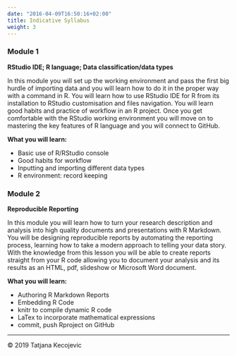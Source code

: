 ```yaml
---
date: "2016-04-09T16:50:16+02:00"
title: Indicative Syllabus
weight: 3
---
```


### Module 1
**RStudio IDE; R language; Data classification/data types**

In this module you will set up the working environment and pass the first big hurdle of importing data and you will learn how to do it in the proper way with a command in R. You will learn how to use RStudio IDE for R from its installation to RStudio customisation and files navigation. You will learn good habits and practice of workflow in an R project. Once you get comfortable with the RStudio working environment you will move on to mastering the key features of R language and you will connect to GitHub.

**What you will learn:**

* Basic use of R/RStudio console
* Good habits for workflow
* Inputting and importing different data types
* R environment: record keeping


### Module 2

**Reproducible Reporting**

In this module you will learn how to turn your research description and analysis into high quality documents and presentations with R Markdown. You will be designing reproducible reports by automating the reporting process, learning how to take a modern approach to telling your data story. With the knowledge from this lesson you will be able to create reports straight from your R code allowing you to document your analysis and its results as an HTML, pdf, slideshow or Microsoft Word document. 


**What you will learn:**

*	Authoring R Markdown Reports
*	Embedding R Code
*	knitr to compile dynamic R code
*	LaTex to incorporate mathematical expressions
* commit, push Rproject on GitHub

-----------------------------
© 2019 Tatjana Kecojevic
